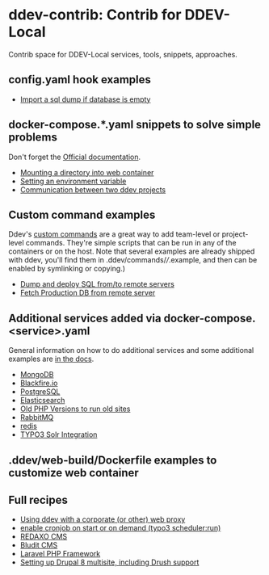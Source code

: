 # ddev-contrib: Contrib for DDEV-Local

Contrib space for DDEV-Local services, tools, snippets, approaches.

## config.yaml hook examples

* [Import a sql dump if database is empty](hook-examples/import-db-if-empty/)

## docker-compose.*.yaml snippets to solve simple problems

Don't forget the [Official documentation](https://ddev.readthedocs.io/en/stable/users/extend/custom-compose-files/).

* [Mounting a directory into web container](docker-compose-snippets/mounting-directory/)
* [Setting an environment variable](docker-compose-snippets/environment-variable/docker-compose.env.yaml)
* [Communication between two ddev projects](docker-compose-snippets/project-communication/)

## Custom command examples

Ddev's [custom commands](https://ddev.readthedocs.io/en/latest/users/extend/custom-commands/) are a great way to add team-level or project-level commands. They're simple scripts that can be run in any of the containers or on the host. Note that several examples are already shipped with ddev, you'll find them in .ddev/commands/*/*.example, and then can be enabled by symlinking or copying.)

* [Dump and deploy SQL from/to remote servers](custom-commands/dump-and-deploy-db/)
* [Fetch Production DB from remote server](custom-commands/fetchproductiondb/)

## Additional services added via docker-compose.\<service\>.yaml

General information on how to do additional services and some additional examples are [in the docs](https://ddev.readthedocs.io/en/latest/users/extend/additional-services/).

* [MongoDB](docker-compose-services/mongodb/)
* [Blackfire.io](docker-compose-services/blackfire/)
* [PostgreSQL](docker-compose-services/postgres/)
* [Elasticsearch](docker-compose-services/elasticsearch)
* [Old PHP Versions to run old sites](docker-compose-services/old_php)
* [RabbitMQ](docker-compose-services/rabbitmq)
* [redis](docker-compose-services/redis)
* [TYPO3 Solr Integration](docker-compose-services/typo3-solr)

## .ddev/web-build/Dockerfile examples to customize web container

## Full recipes

* [Using ddev with a corporate (or other) web proxy](recipes/proxy/)
* [enable cronjob on start or on demand (typo3 scheduler:run)](recipes/cronjob/)
* [REDAXO CMS](recipes/redaxo-cms)
* [Bludit CMS](recipes/bludit-cms)
* [Laravel PHP Framework](recipes/laravel)
* [Setting up Drupal 8 multisite, including Drush support](recipes/drupal8-multisite/)
